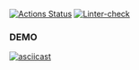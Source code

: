 [![Actions Status](https://github.com/niyak93rus/frontend-project-lvl2/workflows/hexlet-check/badge.svg)](https://github.com/niyak93rus/frontend-project-lvl2/actions) [![Linter-check](https://github.com/niyak93rus/frontend-project-lvl2/actions/workflows/linter-check.yml/badge.svg)](https://github.com/niyak93rus/frontend-project-lvl2/actions/workflows/linter-check.yml)

### DEMO
[![asciicast](https://asciinema.org/a/8mW8Lo37BzvMInbUBXgVoZhVr.svg)](https://asciinema.org/a/8mW8Lo37BzvMInbUBXgVoZhVr)